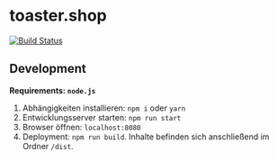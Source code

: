# toaster.shop

[![Build Status](https://travis-ci.com/Purii/toaster.shop.svg?token=qdXLSA5Q7qrhqsnmh1sw&branch=master)](https://travis-ci.com/Purii/toaster.shop)

## Development

**Requirements: `node.js`**

1. Abhängigkeiten installieren: `npm i` oder `yarn`
2. Entwicklungsserver starten: `npm run start`
3. Browser öffnen: `localhost:8080`
4. Deployment: `npm run build`. Inhalte befinden sich anschließend im Ordner `/dist`.
